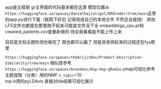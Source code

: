app是主框架 gr主界面的代码基本都在这里 模型位置从`https://huggingface.co/spaces/danielhajialigol/DRGCoder/tree/main`这里的app.py进行下载（联网下好后 记得改成自己的本地文件 不然总会报错） 其他LFS文件也都是在那里跑不起来可能是文件没下全
embeddings_cpu.pt和cleaned_patients.csv是重新做的 待会我看看能不能上传上来

目前是文档主题检测也做完了 图也都可以画了 但是具体拼起来的过程还在fys那里

`https://huggingface.co/spaces/theArijitDas/Product-Description-Similarity/tree/main` 相似度参考</br>
`https://huggingface.co/spaces/brendenc/Hip-Hop-gRadio` umap可视化参考</br>
主题提取（分类）用的NMF `n_topic`=10</br>
top-k用的pyLDAvis 直接对lda结果可视化展示</br>
